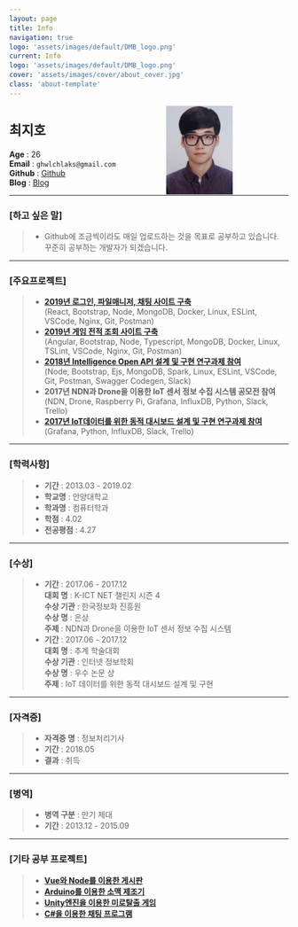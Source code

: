 ```yaml
---
layout: page
title: Info
navigation: true
logo: 'assets/images/default/DMB_logo.png'
current: Info
logo: 'assets/images/default/DMB_logo.png'
cover: 'assets/images/cover/about_cover.jpg'
class: 'about-template'
---
```

  
  <img src="/assets/images/default/choijiho3.jpg" style="float: right; padding-right: 20%;">  
  
# **`최지호`**  
**Age** : 26  
**Email** : `ghwlchlaks@gmail.com`  
**Github** : [Github](https://github.com/ghwlchlaks/)  
**Blog** : [Blog](https://ghwlchlaks.github.io/)   

---

### **[하고 싶은 말]**  
>* Github에 조금씩이라도 매일 업로드하는 것을 목표로 공부하고 있습니다.  
   꾸준히 공부하는 개발자가 되겠습니다.  

---

### **[주요프로젝트]**
>* **[2019년 로그인, 파일매니저, 채팅 사이트 구축](http://ghwlchlaks.tk:8000/)**  
(React, Bootstrap, Node, MongoDB, Docker, Linux, ESLint, VSCode, Nginx, Git, Postman)  
>* **[2019년 게임 전적 조회 사이트 구축](http://fortnitestats.xyz/)**  
(Angular, Bootstrap, Node, Typescript, MongoDB, Docker, Linux, TSLint, VSCode, Nginx, Git, Postman)  
>* **[2018년 Intelligence Open API 설계 및 구현 연구과제 참여](https://github.com/KOREN-Platform/SmartX_Open_Platform/tree/master/Intelligence_OpenAPI)**  
(Node, Bootstrap, Ejs, MongoDB, Spark, Linux, ESLint, VSCode, Git, Postman, Swagger Codegen, Slack)
>* **2017년 NDN과 Drone을 이용한 IoT 센서 정보 수집 시스템 공모전 참여**  
(NDN, Drone, Raspberry Pi, Grafana, InfluxDB, Python, Slack, Trello)
>* **[2017년 IoT데이터를 위한 동적 대시보드 설계 및 구현 연구과제 참여](https://github.com/KOREN-Platform/SmartX_Open_Platform)**   
(Grafana, Python, InfluxDB, Slack, Trello)

---

### **[학력사항]**  
>* **기간** : 2013.03 - 2019.02  
>* **학교명** : 안양대학교  
>* **학과명** : 컴퓨터학과  
>* **학점** : 4.02  
>* **전공평점** : 4.27  

---

### **[수상]**  
>* **기간** : 2017.06 - 2017.12  
   **대회 명** : K-ICT NET 챌린지 시즌 4  
   **수상 기관**  : 한국정보화 진흥원  
    **수상 명** : 은상  
    **주제** : NDN과 Drone을 이용한 IoT 센서 정보 수집 시스템
>* **기간** : 2017.06 - 2017.12  
   **대회 명** : 추계 학술대회  
   **수상 기관**  : 인터넷 정보학회  
**수상 명** : 우수 논문 상  
**주제** : IoT 데이터를 위한 동적 대시보드 설계 및 구현  

---

### **[자격증]**  
>* **자격증 명** : 정보처리기사
>* **기간** : 2018.05
>* **결과** : 취득  

---

### **[병역]**
>* **병역 구분** : 만기 제대
>* **기간** : 2013.12 - 2015.09

---


### **[기타 공부 프로젝트]**
>* **[Vue와 Node를 이용한 게시판](https://github.com/ghwlchlaks/node-vue-rtcAPI)**
>* **[Arduino를 이용한 소맥 제조기](https://github.com/ghwlchlaks/SoMac)**
>* **[Unity엔진을 이용한 미로탈출 게임](https://github.com/ghwlchlaks/MazeGame)**
>* **[C#을 이용한 채팅 프로그램](https://github.com/ghwlchlaks/ChattingProgram)**